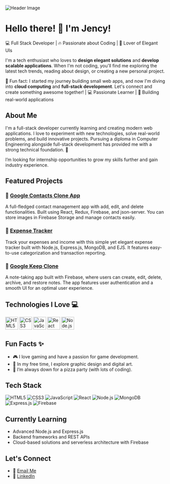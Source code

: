 ![Header Image](https://user-images.githubusercontent.com/jencyy/banner.gif)

# Hello there! 👋 I'm Jency!

💻 Full Stack Developer | 🔥 Passionate about Coding | 🎨 Lover of Elegant UIs

I'm a tech enthusiast who loves to **design elegant solutions** and **develop scalable applications**. When I'm not coding, you'll find me exploring the latest tech trends, reading about design, or creating a new personal project.

🌟 Fun fact: I started my journey building small web apps, and now I'm diving into **cloud computing** and **full-stack development**. Let's connect and create something awesome together!
 | 💻 Passionate Learner | 🌟 Building real-world applications

 ## About Me
I'm a full-stack developer currently learning and creating modern web applications. I love to experiment with new technologies, solve real-world problems, and build innovative projects. Pursuing a diploma in Computer Engineering alongside full-stack development has provided me with a strong technical foundation. 🌱

I’m looking for internship opportunities to grow my skills further and gain industry experience.

## Featured Projects

### 🌟 [Google Contacts Clone App](https://github.com/yourusername/google-contacts-clone)
A full-fledged contact management app with add, edit, and delete functionalities. Built using React, Redux, Firebase, and json-server. You can store images in Firebase Storage and manage contacts easily.

### 🌟 [Expense Tracker](https://github.com/yourusername/expense-tracker)
Track your expenses and income with this simple yet elegant expense tracker built with Node.js, Express.js, MongoDB, and EJS. It features easy-to-use categorization and transaction reporting.

### 🌟 [Google Keep Clone](https://github.com/yourusername/google-keep-clone)
A note-taking app built with Firebase, where users can create, edit, delete, archive, and restore notes. The app features user authentication and a smooth UI for an optimal user experience.


## Technologies I Love 💻

<div>
  <img src="https://cdn.jsdelivr.net/gh/devicons/devicon/icons/html5/html5-original-wordmark.svg" height="40" alt="HTML5" />
  <img src="https://cdn.jsdelivr.net/gh/devicons/devicon/icons/css3/css3-original-wordmark.svg" height="40" alt="CSS3" />
  <img src="https://cdn.jsdelivr.net/gh/devicons/devicon/icons/javascript/javascript-original.svg" height="40" alt="JavaScript" />
  <img src="https://cdn.jsdelivr.net/gh/devicons/devicon/icons/react/react-original-wordmark.svg" height="40" alt="React" />
  <img src="https://cdn.jsdelivr.net/gh/devicons/devicon/icons/nodejs/nodejs-original-wordmark.svg" height="40" alt="Node.js" />
</div>

## Fun Facts ✨
- 🎮 I love gaming and have a passion for game development.
- 🎨 In my free time, I explore graphic design and digital art.
- 🍕 I’m always down for a pizza party (with lots of coding).



## Tech Stack
![HTML5](https://img.shields.io/badge/HTML5-E34F26?style=flat-square&logo=html5&logoColor=white)
![CSS3](https://img.shields.io/badge/CSS3-1572B6?style=flat-square&logo=css3&logoColor=white)
![JavaScript](https://img.shields.io/badge/JavaScript-F7DF1E?style=flat-square&logo=javascript&logoColor=black)
![React](https://img.shields.io/badge/React-20232A?style=flat-square&logo=react&logoColor=61DAFB)
![Node.js](https://img.shields.io/badge/Node.js-339933?style=flat-square&logo=nodedotjs&logoColor=white)
![MongoDB](https://img.shields.io/badge/MongoDB-4EA94B?style=flat-square&logo=mongodb&logoColor=white)
![Express.js](https://img.shields.io/badge/Express.js-404D59?style=flat-square&logo=express)
![Firebase](https://img.shields.io/badge/Firebase-FFCA28?style=flat-square&logo=firebase&logoColor=black)

## Currently Learning
- Advanced Node.js and Express.js
- Backend frameworks and REST APIs
- Cloud-based solutions and serverless architecture with Firebase
  
## Let's Connect
- 📧 [Email Me](mailto:jencysodvadiya@gmail.com)
- 💼 [LinkedIn](https://www.linkedin.com/in/jency-sodvadiya-505812277)

